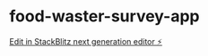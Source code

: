 # food-waster-survey-app

[Edit in StackBlitz next generation editor ⚡️](https://stackblitz.com/~/github.com/brijmal/food-waster-survey-app)